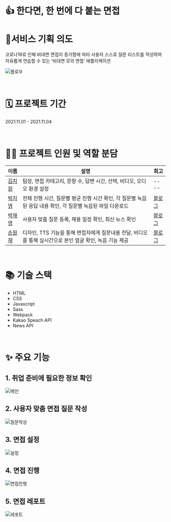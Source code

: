 # 👍 한다면, 한 번에 다 붙는 면접

# 🤔서비스 기획 의도

코로나19로 인해 비대면 면접이 증가함에 따라 사용자 스스로 질문 리스트를 작성하여
자유롭게 연습할 수 있는 ‘비대면 모의 면접’ 애플리케이션

![플로우](https://user-images.githubusercontent.com/48905932/143009684-627457f2-295b-4441-97b7-34afb7a0e4a3.png)

</br>

# 🗓 프로젝트 기간

2021.11.01 - 2021.11.04

</br>

# 👩‍💻 프로젝트 인원 및 역할 분담

| 이름                                      | 설명                                                                                                        | 회고                                                                                                                         |
| ----------------------------------------- | ----------------------------------------------------------------------------------------------------------- | ---------------------------------------------------------------------------------------------------------------------------- |
| [김지원](https://github.com/jiwonkim0131) | 팀장, 면접 카테고리, 문항 수, 답변 시간, 선택, 비디오, 오디오 환경 설정                                     | ----                                                                                                                         |
| [박지영](https://github.com/jhyj0521)     | 전체 진행 시간, 질문별 평균 진행 시간 확인, 각 질문별 녹음된 응답 내용 확인, 각 질문별 녹음된 파일 다운로드 | [블로그](https://velog.io/@joy37/팀프로젝트-JS-한다면-모의-면접-웹-앱)                                                       |
| [박채영](https://github.com/dbstjrrb12)   | 사용자 맞춤 질문 등록, 채용 일정 확인, 최신 뉴스 확인                                                       | [블로그](https://velog.io/@coolchaeyoung/%EC%B9%B4%EC%B9%B4%EC%98%A4-TTS-API-%EC%82%AC%EC%9A%A9%ED%95%98%EA%B8%B0Javascript) |
| [손원재](https://github.com/dbstjrrb12)   | 디자인, TTS 기능을 통해 면접자에게 질문내용 전달, 비디오를 통해 실시간으로 본인 얼굴 확인, 녹음 기능 제공   | [블로그](https://velog.io/@sonwj0915/%ED%95%9C%EB%8B%A4%EB%A9%B4-%ED%94%84%EB%A1%9C%EC%A0%9D%ED%8A%B8)                       |

</br>

# 📚 기술 스택

- HTML
- CSS
- Javascript
- Sass
- Webpack
- Kakao Speach API
- News API

</br>

# ✨ 주요 기능

## 1. 취업 준비에 필요한 정보 확인

![메인](https://user-images.githubusercontent.com/48905932/143009118-af6995f8-01e5-4de9-8804-a07a771c806f.gif)

## 2. 사용자 맞춤 면접 질문 작성

![질문작성](https://user-images.githubusercontent.com/48905932/143010279-89b0270c-d091-4baa-b7b1-6aa46d56f1dd.gif)

## 3. 면접 설정

![설정](https://user-images.githubusercontent.com/48905932/143011127-52e182f1-1589-4701-8587-6fa8e3729df3.gif)

## 4. 면접 진행

![면접진행](https://user-images.githubusercontent.com/48905932/143011882-46b8e5c6-279c-40f2-9808-b940c390f0a7.gif)

## 5. 면접 레포트

![레포트](https://user-images.githubusercontent.com/48905932/143012214-c6769840-59a2-4b2f-a083-cc20243ed048.gif)

</br>
